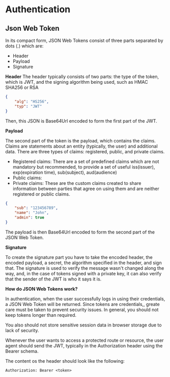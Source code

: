 # Authentication

## Json Web Token

In its compact form, JSON Web Tokens consist of three parts separated by dots (.) which are:

- Header
- Payload
- Signature

**Header**
The header typically consists of two parts: the type of the token, which is JWT, and the signing algorithm being used, such as HMAC SHA256 or RSA

```json
{
    "alg": "HS256",
    "typ": "JWT"
}
```
Then, this JSON is Base64Url encoded to form the first part of the JWT.

**Payload**

The second part of the token is the payload, which contains the claims. Claims are statements about an entity (typically, the user) and additional data. There are three types of claims: registered, public, and private claims.

- Registered claims: There are a set of predefined claims which are not mandatory but recommended, to provide a set of useful
iss(issuer), exp(expiration time), sub(subject), aud(audience)
- Public claims:
- Private claims: These are the custom claims created to share information between parties that agree on using them and are neither registered or public claims.

```json
{
    "sub": "123456789",
    "name": "John",
    "admin": true
}
```

The payload is then Base64Url encoded to form the second part of the JSON Web Token.

**Signature**

To create the signature part you have to take the encoded header, the encoded payload, a secret, the algorithm specified in the header, and sign that.
The signature is used to verify the message wasn't changed along the way, and, in the case of tokens signed with a private key, it can also verify that the sender of the JWT is who it says it is.

**How do JSON Web Tokens work?**

In authentication, when the user successfully logs in using their credentials, a JSON Web Token will be returned. Since tokens are credentials,, greate care must be taken to prevent security issues. In general, you should not keep tokens longer than required.

You also should not store sensitive session data in browser storage due to lack of security.

Whenever the user wants to access a protected route or resource, the user agent should send the JWT, typically in the Authorization header using the Bearer schema.

The content os the header should look like the following:
```txt
Authorization: Bearer <token>
```